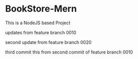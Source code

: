 # BookStore-Mern

This is a NodeJS based Project

updates from feature branch 0010

second update from feature branch 0020

third commit 
this from second commit of feature branch 0010
